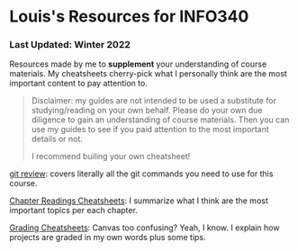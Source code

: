 # Louis's Resources for INFO340
### Last Updated: Winter 2022
Resources made by me to **supplement** your understanding of course materials. My cheatsheets cherry-pick what I personally think are the most important content to pay attention to. 

> Disclaimer: my guides are not intended to be used a substitute for studying/reading on your own behalf. Please do your own due diligence to gain an understanding of course materials. Then you can use my guides to see if you paid attention to the most important details or not. 
>
> I recommend builing your own cheatsheet!

[git review](git-cheatsheet.md): covers literally all the git commands you need to use for this course.

[Chapter Readings Cheatsheets](Chapter%20Readings%20Cheatsheets): I summarize what I think are the most important topics per each chapter.

[Grading Cheatsheets](Grading%20Cheatsheets): Canvas too confusing? Yeah, I know. I explain how projects are graded in my own words plus some tips.